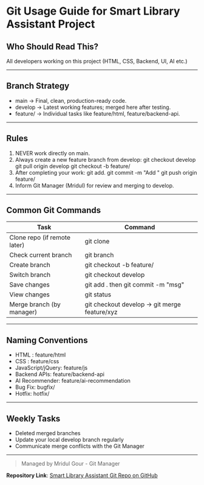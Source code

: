# Git Usage Guide for Smart Library Assistant Project

## Who Should Read This?

All developers working on this project (HTML, CSS, Backend, UI, AI etc.)

----------

## Branch Strategy

- main -> Final, clean, production-ready code.
- develop -> Latest working features; merged here after testing.
- feature/<module-name> -> Individual tasks like feature/html, feature/backend-api.

----------

## Rules

1. NEVER work directly on main.
2. Always create a new feature branch from develop:
	git checkout develop
	git pull origin develop
	git checkout -b feature/<your-task>
3. After completing your work:
	git add.
	git commit -m "Add <description>"
	git push origin feature/<your-task>
4. Inform Git Manager (Mridul) for review and merging to develop.

----------

## Common Git Commands

| Task | Command |
|------|---------|
| Clone repo (if remote later) | git clone <repository-URL> |
| Check current branch | git branch |
| Create branch | git checkout -b feature/ <name> |
| Switch branch | git checkout develop |
| Save changes | git add . then git commit -m "msg" |
| View changes | git status |
| Merge branch (by manager) | git checkout develop -> git merge feature/xyz |

----------

## Naming Conventions

- HTML : feature/html 
- CSS : feature/css
- JavaScript/jQuery: feature/js 
- Backend APIs: feature/backend-api
- AI Recommender: feature/ai-recommendation
- Bug Fix: bugfix/<short-name>
- Hotfix: hotfix/<short-name>

----------

## Weekly Tasks
- Deleted merged branches
- Update your local develop branch regularly
- Communicate merge conflicts with the Git Manager

----------

> Managed by Mridul Gour - Git Manager

**Repository Link**: [Smart Library Assistant Git Repo on GitHub](https://github.com/Mridul-Gour/smart-library-assistant.git)

